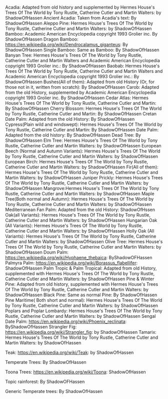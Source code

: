 Acadia: Adapted from old history and supplemented by Hermes House's Trees Of The World by Tony Rustle, Catherine Cutler and Martin Walters: by ShadowOfHassen
Ancient Acadia: Taken from Acadia's text: By ShadowOfHassen
Aleppo Pine: Hermes House's Trees Of The World by Tony Rustle, Catherine Cutler and Martin Walters: by ShadowOfHassen
Bamboo: Academic American Encyclopedia copyright 1993 Grolier inc. By ShadowOfHassen
Dragon Bamboo: https://en.wikipedia.org/wiki/Dendrocalamus_giganteus: By ShadowOfHassen
Single Bamboo: Same as Bamboo: By ShadowOfHassen
Banyan Tree:  Hermes House's Trees Of The World by Tony Rustle, Catherine Cutler and Martin Walters and Academic American Encyclopedia copyright 1993 Grolier inc.: By ShadowOfHassen
Baobab: Hermes House's Trees Of The World by Tony Rustle, Catherine Cutler and Martin Walters and Academic American Encyclopedia copyright 1993 Grolier inc.: By ShadowOfHassen
Bushes(All of them): Adapted from old History (Or, for those not in it, written from scratch): By ShadowOfHassen
Carob: Adapted from the old History, supplemented by Academic American Encyclopedia copyright 1993 Grolier inc. By ShadowOfHassen
Cedar Atlas: Hermes House's Trees Of The World by Tony Rustle, Catherine Cutler and Martin: By ShadowOfHassen
Cherry Blossom: Hermes House's Trees Of The World by Tony Rustle, Catherine Cutler and Martin: By ShadowOfHassen
Cretan Date Palm: Adapted from the old History: By ShadowOfHassen 
Cypress(Plain wild and windswept): Hermes House's Trees Of The World by Tony Rustle, Catherine Cutler and Martin: By ShadowOfHassen
Date Palm: Adapted from the old history: By ShadowOfHassen
Dead Tree: By ShadowOfHassen
Elm Tree: Hermes House's Trees Of The World by Tony Rustle, Catherine Cutler and Martin Walters: by ShadowOfHassen
European Beech (Normal and Autumn Variants): Hermes House's Trees Of The World by Tony Rustle, Catherine Cutler and Martin Walters: by ShadowOfHassen
European Birch: Hermes House's Trees Of The World by Tony Rustle, Catherine Cutler and Martin Walters: by ShadowOfHassen
Fir(All of them): Hermes House's Trees Of The World by Tony Rustle, Catherine Cutler and Martin Walters: by ShadowOfHassen 
Juniper Prickly: Hermes House's Trees Of The World by Tony Rustle, Catherine Cutler and Martin Walters: by ShadowOfHassen
Mangrove:Hermes House's Trees Of The World by Tony Rustle, Catherine Cutler and Martin Walters: by ShadowOfHassen
Maple Tree(Both normal and Autumn): Hermes House's Trees Of The World by Tony Rustle, Catherine Cutler and Martin Walters: by ShadowOfHassen
Mediterranean Fan Palm: Adapted from the old History: ShadowOfHssen
Oak(all Variants): Hermes House's Trees Of The World by Tony Rustle, Catherine Cutler and Martin Walters: by ShadowOfHassen
Hungarian Oak (All Variants): Hermes House's Trees Of The World by Tony Rustle, Catherine Cutler and Martin Walters: by ShadowOfHassen
Holly Oak (All Variants): Hermes House's Trees Of The World by Tony Rustle, Catherine Cutler and Martin Walters: by ShadowOfHassen
Olive Tree: Hermes House's Trees Of The World by Tony Rustle, Catherine Cutler and Martin Walters: by ShadowOfHassen
Doum Palm: https://en.wikipedia.org/wiki/Hyphaene_thebaica: ByShadowOFHassen
Palmyra Palm: https://en.wikipedia.org/wiki/Borassus_flabellifer: ShadowOfHassen
Palm Tropic & Palm Tropical: Adapted from old History, supplemented with Hermes House's Trees Of The World by Tony Rustle, Catherine Cutler and Martin Walters: by ShadowOfHassen
Pine & Winter Pine: Adapted from old history, supplemented with Hermes House's Trees Of The World by Tony Rustle, Catherine Cutler and Martin Walters: by ShadowOfHassen
Black Pine: Same as normal Pine: By ShadowOfHassen
Pine Maritime( Both short and normal): Hermes House's Trees Of The World by Tony Rustle, Catherine Cutler and Martin Walters: by ShadowOfHassen
Poplars and Poplar Lombardy: Hermes House's Trees Of The World by Tony Rustle, Catherine Cutler and Martin Walters: by ShadowOfHassen
Sengal Date Palm: https://en.wikipedia.org/wiki/Phoenix_reclinata: ByShadowOfHassen
Strangler Fig: https://en.wikipedia.org/wiki/Strangler_fig: by ShadowOfHassen
Tamarix: Hermes House's Trees Of The World by Tony Rustle, Catherine Cutler and Martin Walters: by ShadowOfHassen

Teak: https://en.wikipedia.org/wiki/Teak: by ShadowOfHassen

Temperate Trees: By ShadowOfHassen

Toona Trees: https://en.wikipedia.org/wiki/Toona: ShadowOfHassen

Topic rainforest: By ShadowOFHassen

Generic Temperate trees: By ShadowOfHassen

